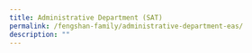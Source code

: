 ```yaml
---
title: Administrative Department (SAT)
permalink: /fengshan-family/administrative-department-eas/
description: ""
---
```

